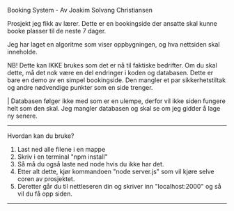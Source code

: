 Booking System - Av Joakim Solvang Christiansen

Prosjekt jeg fikk av lærer. Dette er en bookingside der ansatte skal kunne booke plasser til de neste 7 dager.

Jeg har laget en algoritme som viser oppbygningen, og hva nettsiden skal inneholde.

NB! Dette kan IKKE brukes som det er nå til faktiske bedrifter. Om du skal dette, må det nok være en del endringer i koden og databasen.
Dette er bare en demo av en simpel bookingside. Den mangler et par sikkerhetstiltak og andre nødvendige punkter som en side trenger. 





| Databasen følger ikke med som er en ulempe, derfor vil ikke siden fungere helt som den skal. Jeg mangler databasen og skal se om jeg gidder å lage ny senere.

---------------------------------------------------------------------------------------------------

Hvordan kan du bruke?

1. Last ned alle filene i en mappe
2. Skriv i en terminal "npm install"
3. Så må du også laste ned node hvis du ikke har det.
4. Etter alt dette, kjør kommandoen "node server.js" som vil kjøre selve coren av prosjektet.
5. Deretter går du til nettleseren din og skriver inn "localhost:2000" og så vil du få opp siden.

---------------------------------------------------------------------------------------------------
